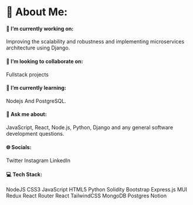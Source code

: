 <h1>💫 About Me:</h1>
<h4>🔭 I’m currently working on:</h4>
Improving the scalability and robustness and implementing microservices architecture using Django.

<h4>👯 I’m looking to collaborate on:</h4>
Fullstack projects

<h4>🌱 I’m currently learning:</h4>
Nodejs And PostgreSQL.

<h4>💬 Ask me about:</h4>
JavaScript, React,  Node.js, Python, Django and any general software development questions.

<h4>🌐 Socials:</h4>
Twitter Instagram LinkedIn

<h4>💻 Tech Stack:</h4>
NodeJS  CSS3 JavaScript HTML5   Python Solidity   Bootstrap   Express.js MUI  Redux  React Router React TailwindCSS  MongoDB Postgres  Notion
